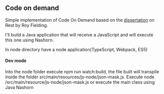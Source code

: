 ## Code on demand
 Simple implementation of Code On Demand based on the [dissertation](https://www.ics.uci.edu/~fielding/pubs/dissertation/rest_arch_style.htm) on Rest by Roy Fielding.
 
 I'll build a Java application that will receive a JavaScript and will execute this one using Nashorn.

 In node directory have a node application(TypeScript, Webpack, ES5) 



 #### Dev mode
  Into the node folder execute npm run watch:build, the file built will transpile inside the folder 
  src/main/resources/js-node/json-mask.js. Execute node /src/main/resource/js-node/json-mask.js or execute 
  the main class using Java Nashorn


  
  
  
 
 
 